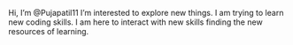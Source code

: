 Hi, I’m @Pujapatil11
I’m interested to explore new things.
I am trying to learn new coding skills.
I am here to interact with new skills finding the new resources of learning.
  
  

